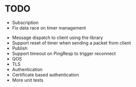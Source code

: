 # TODO

+ Subscription
+ Fix data race on timer management
- Message dispatch to client using the library
- Support reset of timer when sending a packet from client
- Publish
- Support timeout on PingResp to trigger reconnect
- QOS
- TLS
- Authentication
- Certificate based authentication
- More unit tests
